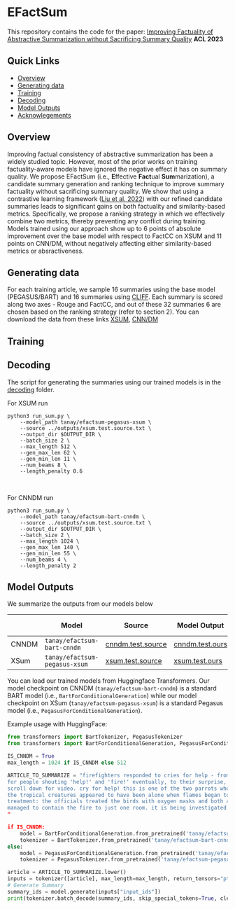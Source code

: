 # EFactSum
This repository contains the code for the paper: [Improving Factuality of Abstractive Summarization without Sacrificing Summary Quality](https://arxiv.org/abs/2305.14981) **ACL 2023**

## Quick Links

- [Overview](#overview)
- [Generating data](#generating-data)
- [Training](#training)
- [Decoding](#decoding)
- [Model Outputs](#model-outputs)
- [Acknowlegements](#acknowlegements)

## Overview
Improving factual consistency of abstractive summarization has been a widely studied topic. However, most of the prior works on training factuality-aware models have ignored the negative effect it has on summary quality. We propose EFactSum (i.e., **E**ffective **Fact**ual **Sum**marization), a candidate summary generation and ranking technique to improve summary factuality without sacrificing summary quality. We show that using a contrastive learning framework ([Liu et al. 2022](https://aclanthology.org/2022.acl-long.207.pdf)) with our refined candidate summaries leads to significant gains on both factuality and similarity-based metrics. Specifically, we propose a ranking strategy in which we effectively combine two metrics, thereby preventing any conflict during training. Models trained using our approach show up to 6 points of absolute improvement over the base model with respect to FactCC on XSUM and 11 points on CNN/DM, without negatively affecting either similarity-based metrics or absractiveness.

## Generating data
For each training article, we sample 16 summaries using the base model (PEGASUS/BART) and 16 summaries using [CLIFF](https://github.com/ShuyangCao/cliff_summ). Each summary is scored along two axes - Rouge and FactCC, and out of these 32 summaries 6 are chosen based on the ranking strategy (refer to section 2). You can download the data from these links [XSUM](https://drive.google.com/file/d/1v8UReXqlE7_9K2SZe6qG9NSMyOuqSiTI/view?usp=sharing), [CNN/DM](https://drive.google.com/file/d/1Co0cIjQExn6YpG1C8PWcolppZiii7wgi/view?usp=sharing)

## Training

## Decoding
The script for generating the summaries using our trained models is in the [decoding](decoding) folder. <br>

For XSUM run
```
python3 run_sum.py \
    --model_path tanay/efactsum-pegasus-xsum \
    --source ../outputs/xsum.test.source.txt \
    --output_dir $OUTPUT_DIR \
    --batch_size 2 \
    --max_length 512 \
    --gen_max_len 62 \
    --gen_min_len 11 \
    --num_beams 8 \
    --length_penalty 0.6
```
<br>

For CNNDM run
```
python3 run_sum.py \
    --model_path tanay/efactsum-bart-cnndm \
    --source ../outputs/xsum.test.source.txt \
    --output_dir $OUTPUT_DIR \
    --batch_size 2 \
    --max_length 1024 \
    --gen_max_len 140 \
    --gen_min_len 55 \
    --num_beams 4 \
    --length_penalty 2
```



## Model Outputs
We summarize the outputs from our models below

|          | Model |  Source | Model Output | Reference Output |
|----------|---------| --------- | ---------|---------|
| CNNDM    | `tanay/efactsum-bart-cnndm` | [cnndm.test.source](outputs/cnndm.test.source.txt) | [cnndm.test.ours](outputs/cnndm.test.ours.txt) | [cnndm.test.target](outputs/cnndm.test.target.txt)  |
| XSum     | `tanay/efactsum-pegasus-xsum` | [xsum.test.source](outputs/xsum.test.source.txt) |  [xsum.test.ours](outputs/xsum.test.ours.txt) | [xsum.test.target](outputs/xsum.test.target.text)  |



You can load our trained models from Huggingface Transformers.
Our model checkpoint on CNNDM (`tanay/efactsum-bart-cnndm`) is a standard BART model (i.e., `BartForConditionalGeneration`) while our model checkpoint on XSum (`tanay/efactsum-pegasus-xsum`) is a standard Pegasus model (i.e., `PegasusForConditionalGeneration`).

Example usage with HuggingFace: 

```python
from transformers import BartTokenizer, PegasusTokenizer
from transformers import BartForConditionalGeneration, PegasusForConditionalGeneration

IS_CNNDM = True
max_length = 1024 if IS_CNNDM else 512

ARTICLE_TO_SUMMARIZE = "firefighters responded to cries for help - from two parrots. the crew scoured a burning home in boise, idaho, searching \
for people shouting 'help!' and 'fire!' eventually, to their surprise, they found a pair of squawking birds. \
scroll down for video. cry for help! this is one of the two parrots who were found in a burning home after calling for help. \
the tropical creatures appeared to have been alone when flames began to sweep the property. but they seemed to know what to do. \
treatment: the officials treated the birds with oxygen masks and both are expected to survive. according to kboi, the cause of the officers \
managed to contain the fire to just one room. it is being investigated and no people were found inside. officials have yet to track down the birds' owners. .\ 
"

if IS_CNNDM:
    model = BartForConditionalGeneration.from_pretrained('tanay/efactsum-bart-cnndm')
    tokenizer = BartTokenizer.from_pretrained('tanay/efactsum-bart-cnndm')
else:
    model = PegasusForConditionalGeneration.from_pretrained('tanay/efactsum-pegasus-xsum')
    tokenizer = PegasusTokenizer.from_pretrained('tanay/efactsum-pegasus-xsum')

article = ARTICLE_TO_SUMMARIZE.lower()
inputs = tokenizer([article], max_length=max_length, return_tensors="pt", truncation=True)
# Generate Summary
summary_ids = model.generate(inputs["input_ids"])
print(tokenizer.batch_decode(summary_ids, skip_special_tokens=True, clean_up_tokenization_spaces=False)[0])
```
